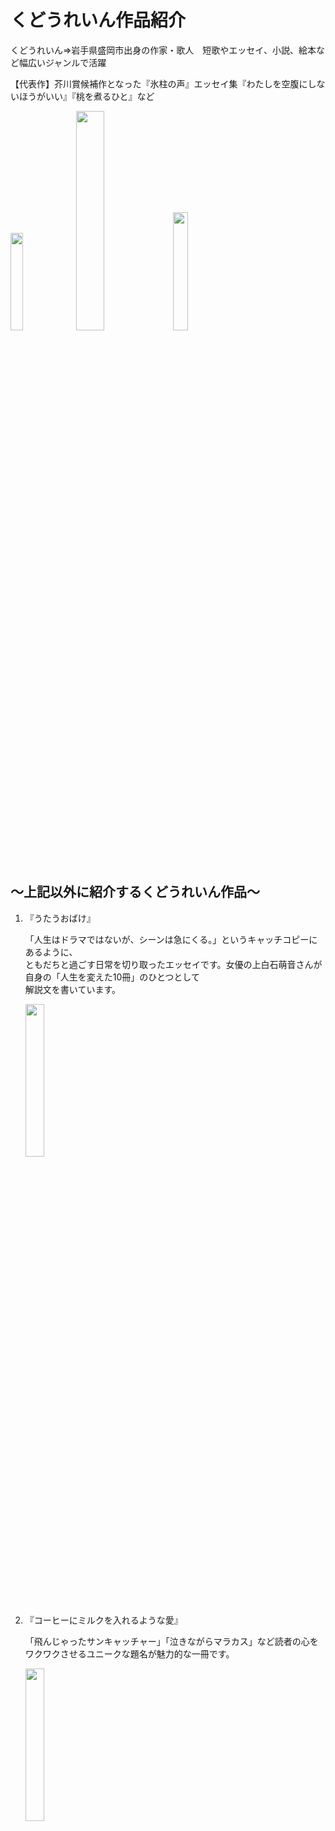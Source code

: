 
<!DOCTYPE html>
<html lang="ja">
<html>     
<head>
     <meta charset="UTF-8">
     <meta name="viewport" content="width=device-width, initial-scale=1.0">
     <title>本の紹介</title>
     <link href="css/style.css" rel="stylesheet" 
      medhia="all">
     
</head>

<body>
  <div class="container">
    <h1>くどうれいん作品紹介</h1>
    <p>くどうれいん⇒岩手県盛岡市出身の作家・歌人　短歌やエッセイ、小説、絵本など幅広いジャンルで活躍</p>
    <p>【代表作】芥川賞候補作となった『氷柱の声』エッセイ集『わたしを空腹にしないほうがいい』『桃を煮るひと』など</p>
    <img src="https://www.ehonnavi.net/img/cover/500/500_171335.jpg" width="20%">
    <img src="https://imagedelivery.net/QondspN4HIUvB_R16-ddAQ/59791867428f2d5f57006189/a732d0cbc625d1482296.jpeg/fit=cover,w=800,h=800" width="30%">
    <img src="https://1satsu.jp/Item/Wysiwyg/%E2%98%85%E8%A3%85%E4%B8%81%E3%83%A9%E3%83%95%E7%94%BB%E5%83%8F%E3%81%93%E3%82%8C%E3%82%92%E4%BD%BF%E3%81%86%E2%98%85%E6%A1%83%E7%85%AE_%E3%82%AB%E3%83%90%E3%83%BCRGB_0502.jpg" width="22%">

  </div>
  <p>　</p>
  <div class="container">
    <h2>〜上記以外に紹介するくどうれいん作品〜</h2>
  <ol>
     <li>『うたうおばけ』</li>
     <p>「人生はドラマではないが、シーンは急にくる。」というキャッチコピーにあるように、<br>ともだちと過ごす日常を切り取ったエッセイです。女優の上白石萌音さんが自身の「人生を変えた10冊」のひとつとして<br>解説文を書いています。</p>
     <img src="https://dvs-cover.kodansha.co.jp/0000380279/tdWhWEJgpORByyFe5E9tPRoOYLfFXnK8jr1kRygj.jpg" width="25%">
     <li>『コーヒーにミルクを入れるような愛』</li>
     <p>「飛んじゃったサンキャッチャー」「泣きながらマラカス」など読者の心をワクワクさせるユニークな題名が魅力的な一冊です。</p>
     <img src="https://dvs-cover.kodansha.co.jp/0000387417/XonDdFElFHmF5pWOQJfYMlmFG2kVDac9scLQQVdK.jpg" width="25%">
  </ol>
 </div>
</body>
</html>
